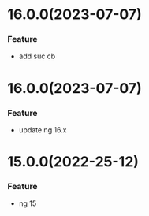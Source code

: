 # 16.0.0(2023-07-07)

### Feature

- add suc cb

# 16.0.0(2023-07-07)

### Feature

- update ng 16.x

<a name="16.0.0"></a>


# 15.0.0(2022-25-12)

### Feature
- ng 15

<a name="15.0.0"></a>
